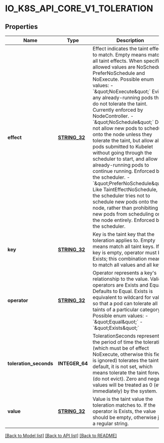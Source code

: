 # IO_K8S_API_CORE_V1_TOLERATION

## Properties
Name | Type | Description | Notes
------------ | ------------- | ------------- | -------------
**effect** | [**STRING_32**](STRING_32.md) | Effect indicates the taint effect to match. Empty means match all taint effects. When specified, allowed values are NoSchedule, PreferNoSchedule and NoExecute.  Possible enum values:  - &#x60;\&quot;NoExecute\&quot;&#x60; Evict any already-running pods that do not tolerate the taint. Currently enforced by NodeController.  - &#x60;\&quot;NoSchedule\&quot;&#x60; Do not allow new pods to schedule onto the node unless they tolerate the taint, but allow all pods submitted to Kubelet without going through the scheduler to start, and allow all already-running pods to continue running. Enforced by the scheduler.  - &#x60;\&quot;PreferNoSchedule\&quot;&#x60; Like TaintEffectNoSchedule, but the scheduler tries not to schedule new pods onto the node, rather than prohibiting new pods from scheduling onto the node entirely. Enforced by the scheduler. | [optional] [default to null]
**key** | [**STRING_32**](STRING_32.md) | Key is the taint key that the toleration applies to. Empty means match all taint keys. If the key is empty, operator must be Exists; this combination means to match all values and all keys. | [optional] [default to null]
**operator** | [**STRING_32**](STRING_32.md) | Operator represents a key&#39;s relationship to the value. Valid operators are Exists and Equal. Defaults to Equal. Exists is equivalent to wildcard for value, so that a pod can tolerate all taints of a particular category.  Possible enum values:  - &#x60;\&quot;Equal\&quot;&#x60;  - &#x60;\&quot;Exists\&quot;&#x60; | [optional] [default to null]
**toleration_seconds** | **INTEGER_64** | TolerationSeconds represents the period of time the toleration (which must be of effect NoExecute, otherwise this field is ignored) tolerates the taint. By default, it is not set, which means tolerate the taint forever (do not evict). Zero and negative values will be treated as 0 (evict immediately) by the system. | [optional] [default to null]
**value** | [**STRING_32**](STRING_32.md) | Value is the taint value the toleration matches to. If the operator is Exists, the value should be empty, otherwise just a regular string. | [optional] [default to null]

[[Back to Model list]](../README.md#documentation-for-models) [[Back to API list]](../README.md#documentation-for-api-endpoints) [[Back to README]](../README.md)


